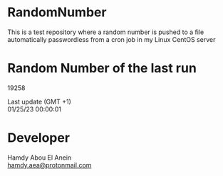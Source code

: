 # RandomNumber    
This is a test repository where a random number is pushed to a file automatically passwordless from a cron job in my Linux CentOS server    
# Random Number of the last run   
19258
      
Last update (GMT +1)    
01/25/23 00:00:01
# Developer    
Hamdy Abou El Anein   
hamdy.aea@protonmail.com
